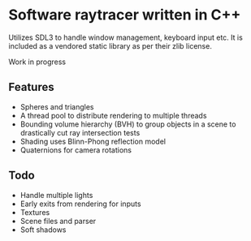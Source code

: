 # Software raytracer written in C++
Utilizes SDL3 to handle window management, keyboard input etc. It is included as a vendored static library as per their zlib license.

Work in progress

## Features

- Spheres and triangles
- A thread pool to distribute rendering to multiple threads
- Bounding volume hierarchy (BVH) to group objects in a scene to drastically cut ray intersection tests
- Shading uses Blinn-Phong reflection model
- Quaternions for camera rotations

## Todo

- Handle multiple lights
- Early exits from rendering for inputs
- Textures
- Scene files and parser
- Soft shadows
